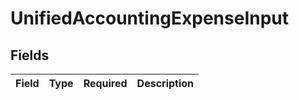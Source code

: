 # UnifiedAccountingExpenseInput


## Fields

| Field       | Type        | Required    | Description |
| ----------- | ----------- | ----------- | ----------- |